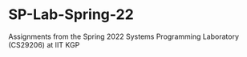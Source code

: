 # SP-Lab-Spring-22
Assignments from the Spring 2022 Systems Programming Laboratory (CS29206) at IIT KGP

